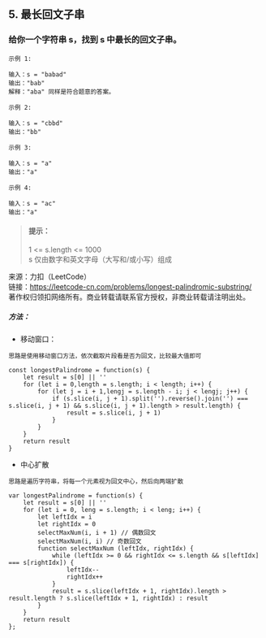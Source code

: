 ## 5. 最长回文子串

### 给你一个字符串 s，找到 s 中最长的回文子串。

```
示例 1:

输入：s = "babad"
输出："bab"
解释："aba" 同样是符合题意的答案。

示例 2:

输入：s = "cbbd"
输出："bb"

示例 3:

输入：s = "a"
输出："a"

示例 4:

输入：s = "ac"
输出："a"
```

> #### 提示： <br>
> 1 <= s.length <= 1000 <br>
> s 仅由数字和英文字母（大写和/或小写）组成

来源：力扣（LeetCode） <br>
链接：https://leetcode-cn.com/problems/longest-palindromic-substring/ <br>
著作权归领扣网络所有。商业转载请联系官方授权，非商业转载请注明出处。

##### 方法：
- 移动窗口：
```
思路是使用移动窗口方法，依次截取片段看是否为回文，比较最大值即可
```

```
const longestPalindrome = function(s) {
    let result = s[0] || ''
    for (let i = 0,length = s.length; i < length; i++) {
        for (let j = i + 1,lengj = s.length - i; j < lengj; j++) {
            if (s.slice(i, j + 1).split('').reverse().join('') === s.slice(i, j + 1) && s.slice(i, j + 1).length > result.length) {
                result = s.slice(i, j + 1)
            }
        }
    }
    return result
}
```

- 中心扩散
```
思路是遍历字符串，将每一个元素视为回文中心，然后向两端扩散
```

```
var longestPalindrome = function(s) {
    let result = s[0] || ''
    for (let i = 0, leng = s.length; i < leng; i++) {
        let leftIdx = i
        let rightIdx = 0
        selectMaxNum(i, i + 1) // 偶数回文
        selectMaxNum(i, i) // 奇数回文
        function selectMaxNum (leftIdx, rightIdx) {
            while (leftIdx >= 0 && rightIdx <= s.length && s[leftIdx] === s[rightIdx]) {
                leftIdx--
                rightIdx++
            }
            result = s.slice(leftIdx + 1, rightIdx).length > result.length ? s.slice(leftIdx + 1, rightIdx) : result
        }
    }
    return result
};
```
